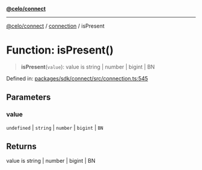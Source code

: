 [**@celo/connect**](../../README.md)

***

[@celo/connect](../../modules.md) / [connection](../README.md) / isPresent

# Function: isPresent()

> **isPresent**(`value`): value is string \| number \| bigint \| BN

Defined in: [packages/sdk/connect/src/connection.ts:545](https://github.com/celo-org/developer-tooling/blob/master/packages/sdk/connect/src/connection.ts#L545)

## Parameters

### value

`undefined` | `string` | `number` | `bigint` | `BN`

## Returns

value is string \| number \| bigint \| BN
